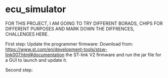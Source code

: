 # ecu_simulator

FOR THIS PROJECT, I AM GOING TO TRY DIFFERENT BORADS, CHIPS FOR DIFFERENT PURPOSES AND MARK DOWN THE DIFFRENCES, CHALLENGES HERE.

First step: Update the programmer firmware:
Download from: https://www.st.com/en/development-tools/stsw-link007.html#documentation
the ST-link V2 firmware and run the jar file for a GUI to launch and update it.

Second step:


